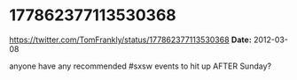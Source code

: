 # 177862377113530368
https://twitter.com/TomFrankly/status/177862377113530368
**Date:** 2012-03-08

anyone have any recommended #sxsw events to hit up AFTER Sunday?
